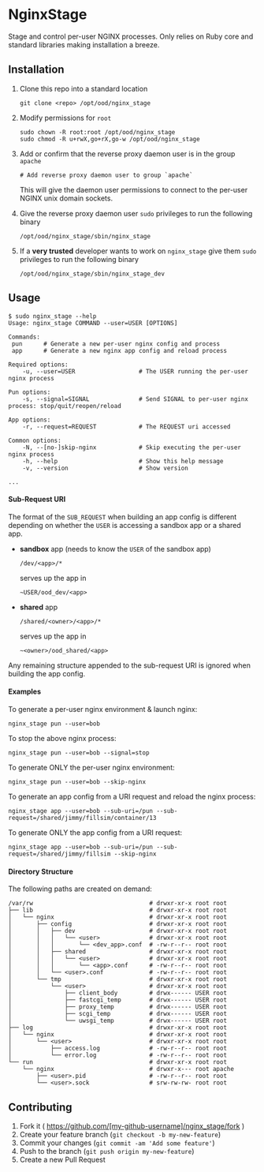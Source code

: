 # NginxStage

Stage and control per-user NGINX processes. Only relies on Ruby core and
standard libraries making installation a breeze.

## Installation

1. Clone this repo into a standard location

    ```
    git clone <repo> /opt/ood/nginx_stage
    ```

2. Modify permissions for `root`

    ```
    sudo chown -R root:root /opt/ood/nginx_stage
    sudo chmod -R u+rwX,go+rX,go-w /opt/ood/nginx_stage
    ```

3. Add or confirm that the reverse proxy daemon user is in the group `apache`

    ```
    # Add reverse proxy daemon user to group `apache`
    ```

    This will give the daemon user permissions to connect to the per-user NGINX
    unix domain sockets.

4. Give the reverse proxy daemon user `sudo` privileges to run the following
   binary

    ```
    /opt/ood/nginx_stage/sbin/nginx_stage
    ```

5. If a **very trusted** developer wants to work on `nginx_stage` give them
   `sudo` privileges to run the following binary

    ```
    /opt/ood/nginx_stage/sbin/nginx_stage_dev
    ```

## Usage

```shell
$ sudo nginx_stage --help
Usage: nginx_stage COMMAND --user=USER [OPTIONS]

Commands:
 pun      # Generate a new per-user nginx config and process
 app      # Generate a new nginx app config and reload process

Required options:
    -u, --user=USER                  # The USER running the per-user nginx process

Pun options:
    -s, --signal=SIGNAL              # Send SIGNAL to per-user nginx process: stop/quit/reopen/reload

App options:
    -r, --request=REQUEST            # The REQUEST uri accessed

Common options:
    -N, --[no-]skip-nginx            # Skip executing the per-user nginx process
    -h, --help                       # Show this help message
    -v, --version                    # Show version

...
```

#### Sub-Request URI

The format of the `SUB_REQUEST` when building an app config is different
depending on whether the `USER` is accessing a sandbox app or a shared app.

* **sandbox** app (needs to know the `USER` of the sandbox app)

    ```
    /dev/<app>/*
    ```

    serves up the app in

    ```
    ~USER/ood_dev/<app>
    ```

* **shared** app

    ```
    /shared/<owner>/<app>/*
    ```

    serves up the app in

    ```
    ~<owner>/ood_shared/<app>
    ```

Any remaining structure appended to the sub-request URI is ignored when
building the app config.

#### Examples

To generate a per-user nginx environment & launch nginx:

    nginx_stage pun --user=bob

To stop the above nginx process:

    nginx_stage pun --user=bob --signal=stop

To generate ONLY the per-user nginx environment:

    nginx_stage pun --user=bob --skip-nginx

To generate an app config from a URI request and reload the nginx process:

    nginx_stage app --user=bob --sub-uri=/pun --sub-request=/shared/jimmy/fillsim/container/13

To generate ONLY the app config from a URI request:

    nginx_stage app --user=bob --sub-uri=/pun --sub-request=/shared/jimmy/fillsim --skip-nginx

#### Directory Structure

The following paths are created on demand:

```
/var/rw                                 # drwxr-xr-x root root
├── lib                                 # drwxr-xr-x root root
│   └── nginx                           # drwxr-xr-x root root
│       ├── config                      # drwxr-xr-x root root
│       │   ├── dev                     # drwxr-xr-x root root
│       │   │   └── <user>              # drwxr-xr-x root root
│       │   │       └── <dev_app>.conf  # -rw-r--r-- root root
│       │   ├── shared                  # drwxr-xr-x root root
│       │   │   └── <user>              # drwxr-xr-x root root
│       │   │       └── <app>.conf      # -rw-r--r-- root root
│       │   └── <user>.conf             # -rw-r--r-- root root
│       └── tmp                         # drwxr-xr-x root root
│           └── <user>                  # drwxr-xr-x root root
│               ├── client_body         # drwx------ USER root
│               ├── fastcgi_temp        # drwx------ USER root
│               ├── proxy_temp          # drwx------ USER root
│               ├── scgi_temp           # drwx------ USER root
│               └── uwsgi_temp          # drwx------ USER root
├── log                                 # drwxr-xr-x root root
│   └── nginx                           # drwxr-xr-x root root
│       └── <user>                      # drwxr-xr-x root root
│           ├── access.log              # -rw-r--r-- root root
│           └── error.log               # -rw-r--r-- root root
└── run                                 # drwxr-xr-x root root
    └── nginx                           # drwxr-x--- root apache
        ├── <user>.pid                  # -rw-r--r-- root root
        └── <user>.sock                 # srw-rw-rw- root root
```

## Contributing

1. Fork it ( https://github.com/[my-github-username]/nginx_stage/fork )
2. Create your feature branch (`git checkout -b my-new-feature`)
3. Commit your changes (`git commit -am 'Add some feature'`)
4. Push to the branch (`git push origin my-new-feature`)
5. Create a new Pull Request
